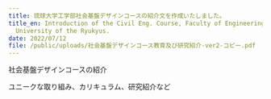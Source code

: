 ```yaml
---
title: 琉球大学工学部社会基盤デザインコースの紹介文を作成いたしました。
title_en: Introduction of the Civil Eng. Course, Faculty of Engineering,
  University of the Ryukyus.
date: 2022/07/12
file: /public/uploads/社会基盤デザインコース教育及び研究紹介-ver2-コピー.pdf
---
```

社会基盤デザインコースの紹介

ユニークな取り組み、カリキュラム、研究紹介など